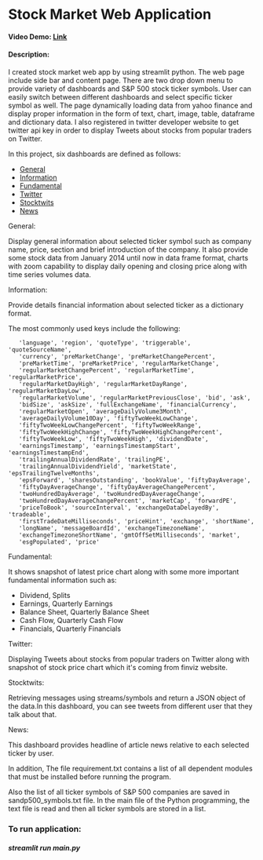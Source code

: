 # Stock Market Web Application
#### Video Demo:  [Link](https://www.youtube.com/watch?v=He87rvrmTMU)
#### Description:

I created stock market web app by using streamlit python. The web page include side bar and content page. There are two drop down menu to provide
variety of dashboards and S&P 500 stock ticker symbols. User can easily switch between different dashboards and select specific ticker symbol as well.
The page dynamically loading data from yahoo finance and display proper information in the form of text, chart, image, table, dataframe and dictionary data.
I also registered in twitter developer website to get twitter api key in order to display Tweets about stocks from popular traders on Twitter.

In this project, six dashboards are defined as follows:
* [General](#general)
* [Information](#information)
* [Fundamental](#fundamental)
* [Twitter](#twitter)
* [Stocktwits](#stocktwist)
* [News](#news)

<div id="general"></div>
General:

Display general information about selected ticker symbol such as company name, price, section and brief introduction of the company. It also provide some stock data from
January 2014 until now in data frame format, charts with zoom capability to display daily opening and closing price along with time series volumes data.


<div id="information"></div>
Information:

Provide details financial information about selected ticker as a dictionary format.

The most commonly used keys include the following:

       'language', 'region', 'quoteType', 'triggerable', 'quoteSourceName',
       'currency', 'preMarketChange', 'preMarketChangePercent',
       'preMarketTime', 'preMarketPrice', 'regularMarketChange',
       'regularMarketChangePercent', 'regularMarketTime', 'regularMarketPrice',
       'regularMarketDayHigh', 'regularMarketDayRange', 'regularMarketDayLow',
       'regularMarketVolume', 'regularMarketPreviousClose', 'bid', 'ask',
       'bidSize', 'askSize', 'fullExchangeName', 'financialCurrency',
       'regularMarketOpen', 'averageDailyVolume3Month',
       'averageDailyVolume10Day', 'fiftyTwoWeekLowChange',
       'fiftyTwoWeekLowChangePercent', 'fiftyTwoWeekRange',
       'fiftyTwoWeekHighChange', 'fiftyTwoWeekHighChangePercent',
       'fiftyTwoWeekLow', 'fiftyTwoWeekHigh', 'dividendDate',
       'earningsTimestamp', 'earningsTimestampStart', 'earningsTimestampEnd',
       'trailingAnnualDividendRate', 'trailingPE',
       'trailingAnnualDividendYield', 'marketState', 'epsTrailingTwelveMonths',
       'epsForward', 'sharesOutstanding', 'bookValue', 'fiftyDayAverage',
       'fiftyDayAverageChange', 'fiftyDayAverageChangePercent',
       'twoHundredDayAverage', 'twoHundredDayAverageChange',
       'twoHundredDayAverageChangePercent', 'marketCap', 'forwardPE',
       'priceToBook', 'sourceInterval', 'exchangeDataDelayedBy', 'tradeable',
       'firstTradeDateMilliseconds', 'priceHint', 'exchange', 'shortName',
       'longName', 'messageBoardId', 'exchangeTimezoneName',
       'exchangeTimezoneShortName', 'gmtOffSetMilliseconds', 'market',
       'esgPopulated', 'price'


<div id="fundamental"></div>
Fundamental:

It shows snapshot of latest price chart along with some more important fundamental information such as:
- Dividend, Splits
- Earnings, Quarterly Earnings
- Balance Sheet, Quarterly Balance Sheet
- Cash Flow, Quarterly Cash Flow
- Financials, Quarterly Financials

<div id="twitter"></div>
Twitter:

Displaying Tweets about stocks from popular traders on Twitter along with snapshot of stock price chart which it's coming from finviz website.

<div id="stocktwist"></div>
Stocktwits:

Retrieving messages using streams/symbols and return a JSON object of the data.In this dashboard, you can see tweets from different user that they
talk about that.

<div id="news"></div>
News:

This dashboard provides headline of article news relative to each selected ticker by user.

In addition, The file requirement.txt contains a list of all dependent modules that must be installed before running the program.

Also the list of all ticker symbols of S&P 500 companies are saved in sandp500_symbols.txt file.
In the main file of the Python programming, the text file is read and then all ticker symbols are stored in a list.

### To run application:
##### streamlit run main.py
